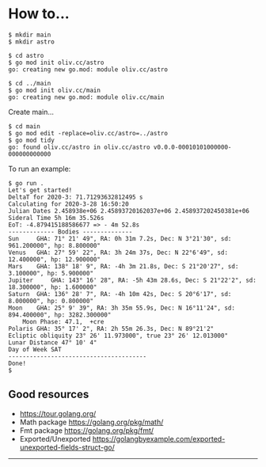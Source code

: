 # How to...

```
$ mkdir main
$ mkdir astro
```

```
$ cd astro
$ go mod init oliv.cc/astro
go: creating new go.mod: module oliv.cc/astro
```

```
$ cd ../main
$ go mod init oliv.cc/main
go: creating new go.mod: module oliv.cc/main
```

Create main...
```
$ cd main
$ go mod edit -replace=oliv.cc/astro=../astro
$ go mod tidy
go: found oliv.cc/astro in oliv.cc/astro v0.0.0-00010101000000-000000000000
```
To run an example:
```
$ go run .
Let's get started!
DeltaT for 2020-3: 71.71293632812495 s
Calculating for 2020-3-28 16:50:20
Julian Dates 2.458938e+06 2.45893720162037e+06 2.458937202450381e+06
Sideral Time 5h 16m 35.526s
EoT: -4.879415188586677 => - 4m 52.8s
------------- Bodies --------------
Sun 	GHA: 71° 21' 49", RA: 0h 31m 7.2s, Dec: N 3°21'30", sd: 961.200000", hp: 8.800000"
Venus 	GHA: 27° 59' 22", RA: 3h 24m 37s, Dec: N 22°6'49", sd: 12.400000", hp: 12.900000"
Mars 	GHA: 138° 18' 9", RA: -4h 3m 21.8s, Dec: S 21°20'27", sd: 3.100000", hp: 5.900000"
Jupiter 	GHA: 143° 16' 28", RA: -5h 43m 28.6s, Dec: S 21°22'2", sd: 18.300000", hp: 1.600000"
Saturn 	GHA: 136° 28' 7", RA: -4h 10m 42s, Dec: S 20°6'17", sd: 8.000000", hp: 0.800000"
Moon 	GHA: 25° 9' 39", RA: 3h 35m 55.9s, Dec: N 16°11'24", sd: 894.400000", hp: 3282.300000"
	Moon Phase: 47.1,  +cre
Polaris	GHA: 35° 17' 2", RA: 2h 55m 26.3s, Dec: N 89°21'2"
Ecliptic obliquity 23° 26' 11.973000", true 23° 26' 12.013000"
Lunar Distance 47° 10' 4"
Day of Week SAT
---------------------------------------
Done!
$ 
```

## Good resources
- <https://tour.golang.org/>
- Math package <https://golang.org/pkg/math/>
- Fmt package <https://golang.org/pkg/fmt/>
- Exported/Unexported <https://golangbyexample.com/exported-unexported-fields-struct-go/>

---
